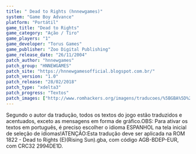 ```yaml
---
title: " Dead to Rights (hnnewgames)"
system: "Game Boy Advance"
platform: "Portátil"
game_title: "Dead to Rights"
game_category: "Ação / Tiro"
game_players: "1"
game_developer: "Torus Games"
game_publisher: "Zoo Digital Publishing"
game_release_date: "26/11/2004"
patch_author: "hnnewgames"
patch_group: "HNNEWGAMES"
patch_site: "https://hnnewgamesofficial.blogspot.com.br/"
patch_version: "1.0"
patch_release: "28/02/2018"
patch_type: "xdelta3"
patch_progress: "Textos"
patch_images: ["http://www.romhackers.org/imagens/traducoes/%5BGBA%5D%20Dead%20to%20Rights%20-%20hnnewgames%20-%201.jpg","http://www.romhackers.org/imagens/traducoes/%5BGBA%5D%20Dead%20to%20Rights%20-%20hnnewgames%20-%202.jpg","http://www.romhackers.org/imagens/traducoes/%5BGBA%5D%20Dead%20to%20Rights%20-%20hnnewgames%20-%203.jpg"]
---
```

Segundo o autor da tradução, todos os textos do jogo estão traduzidos e acentuados, exceto as mensagens em forma de gráfico.OBS: Para ativar os textos em português, é preciso escolher o idioma ESPANHOL na tela inicial de seleção de idiomas!ATENÇÃO:Esta tradução deve ser aplicada na ROM 1822 - Dead to Rights (E)(Rising Sun).gba, com código AGB-BDEP-EUR, com CRC32 2994DE1D.